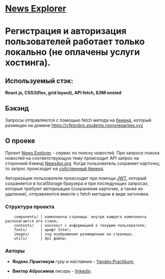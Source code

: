 # [News Explorer](https://v1ktorbro.github.io/news-explorer-frontend/index.html)

# Регистрация и авторизация пользователей работает только локально (не оплачены услуги хостинга).

## Используемый стэк:

**React.js, CSS3(flex, grid layout), API fetch, БЭМ nested**

## Бэкэнд
Запросы отправляются с помощью fetch метода на [бекенд](https://github.com/v1ktorbro/news-explorer-api), который размещен на домене https://v1ktorbro.students.nomoreparties.xyz 

## О проеке

Проект [News Explorer](https://v1ktorbro.github.io/news-explorer-frontend/index.html) - сервис по поиску новостей. При запросе поиска новостей на соответствующую тему происходит API запрос на сторонний бэкенд [NewsApi.org](https://newsapi.org/).
Когда пользователь сохраняет карточку, то запрос происходит на [собственный бекенд](https://github.com/v1ktorbro/news-explorer-api).

Авторизация пользователя происходит при помощи [JWT](https://www.npmjs.com/package/jsonwebtoken), который сохраняется в localStorage браузера и при последующих запросах, которые требуют авторизации (сохранение карточек, а также их удаление), отправляются вместе с fetch методом в виде заголовка.

### Структура проекта

        components/ | компоненты страницы. внутри каждого компонента располагаются его стили;
        contexts/   | контекст с информацией о текущем пользователе;
        fonts/      | шрифт Inter;
        images/     | svg изображения размещенные на странице;
        utils/      | Api файлы;


### Авторы

* **Яндекс.Практикум** *гуру и наставник* - [Yandex.Practikum](https://praktikum.yandex.ru);

* **Виктор Абросимов** *писарь* - [linkedin](https://www.linkedin.com/in/victor-abrosimov-631b6b1a4/).
